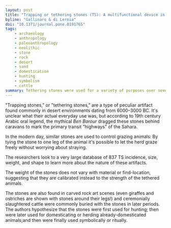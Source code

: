 ```yaml
---
layout: post
title: "Trapping or tethering stones (TS): A multifunctional device in the Pastoral Neolithic of the Sahara"
byline: "Gallinaro & di Lernia"
doi: "10.1371/journal.pone.0191765"
tags:
    - archaeology
    - anthropology
    - paleoanthropology
    - neolithic
    - stone
    - rock
    - desert
    - sand
    - domestication
    - hunting
    - symbolism
    - cattle
summary: Tethering stones were used for a variety of purposes over several thousand years of human history.
---
```


"Trapping stones," or "tethering stones," are a type of peculiar artifact found commonly in desert environments dating from 6000–3000 BC. It's unclear what their actual everyday use was, but according to 19th century Arabic oral legend, the mythical _Ben Barour_ dragged these stones behind caravans to mark the primary transit "highways" of the Sahara.

In the modern day, similar stones are used to control grazing animals: By tying the stone to one leg of the animal it's possible to let the herd graze freely without worrying about straying.

The researchers look to a very large database of 837 TS incidence, size, weight, and shape to learn more about the nature of these artifacts.

The weight of the stones does not vary with material or find-location, suggesting that they are calibrated instead to the strength of the tethered animals.

The stones are also found in carved rock art scenes (even giraffes and ostriches are shown with stones around their legs!) and ceremonially slaughtered cattle were commonly buried with the stones in later periods.  The authors hypothesize that the stones were first used for hunting; then were later used for domesticating or herding already-domesticated animals;and then were finally used symbolically or ritually.
